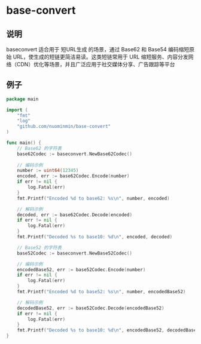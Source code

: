 # base-convert

## 说明 
baseconvert 适合用于 短URL生成 的场景，通过 Base62 和 Base54 编码缩短原始 URL，使生成的短链更简洁易读。这类短链常用于 URL 缩短服务、内容分发网络（CDN）优化等场景，并且广泛应用于社交媒体分享、广告跟踪等平台

## 例子
```go
package main

import (
	"fmt"
	"log"
	"github.com/nuominmin/base-convert"
)

func main() {
	// Base62 的字符表
	base62Codec := baseconvert.NewBase62Codec()
	
	// 编码示例
	number := uint64(12345)
	encoded, err := base62Codec.Encode(number)
	if err != nil {
		log.Fatal(err)
	}
	fmt.Printf("Encoded %d to base62: %s\n", number, encoded)

	// 解码示例
	decoded, err := base62Codec.Decode(encoded)
	if err != nil {
		log.Fatal(err)
	}
	fmt.Printf("Decoded %s to base10: %d\n", encoded, decoded)

	// Base52 的字符表
	base52Codec := baseconvert.NewBase52Codec()

	// 编码示例
	encodedBase52, err := base52Codec.Encode(number)
	if err != nil {
		log.Fatal(err)
	}
	fmt.Printf("Encoded %d to base52: %s\n", number, encodedBase52)

	// 解码示例
	decodedBase52, err := base52Codec.Decode(encodedBase52)
	if err != nil {
		log.Fatal(err)
	}
	fmt.Printf("Decoded %s to base10: %d\n", encodedBase52, decodedBase52)
}

```